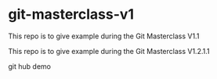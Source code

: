 # git-masterclass-v1

This repo is to give example during the Git Masterclass V1.1

This repo is to give example during the Git Masterclass V1.2.1.1

git hub demo